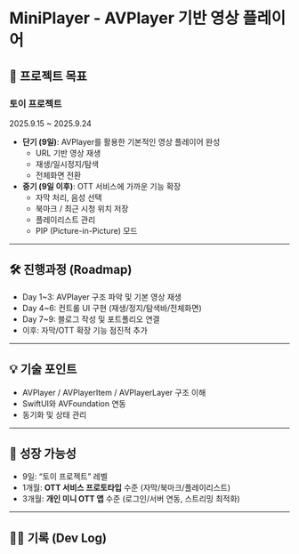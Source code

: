 # MiniPlayer - AVPlayer 기반 영상 플레이어

## 📌 프로젝트 목표
### 토이 프로젝트
2025.9.15 ~ 2025.9.24
- **단기 (9일)**: AVPlayer를 활용한 기본적인 영상 플레이어 완성
  - URL 기반 영상 재생
  - 재생/일시정지/탐색
  - 전체화면 전환
- **중기 (9일 이후)**: OTT 서비스에 가까운 기능 확장
  - 자막 처리, 음성 선택
  - 북마크 / 최근 시청 위치 저장
  - 플레이리스트 관리
  - PIP (Picture-in-Picture) 모드

---

## 🛠 진행과정 (Roadmap)
- Day 1~3: AVPlayer 구조 파악 및 기본 영상 재생
- Day 4~6: 컨트롤 UI 구현 (재생/정지/탐색바/전체화면)
- Day 7~9: 블로그 작성 및 포트폴리오 연결
- 이후: 자막/OTT 확장 기능 점진적 추가

---

## 💡 기술 포인트
- AVPlayer / AVPlayerItem / AVPlayerLayer 구조 이해
- SwiftUI와 AVFoundation 연동
- 동기화 및 상태 관리

---

## 🚀 성장 가능성
- 9일: “토이 프로젝트” 레벨
- 1개월: **OTT 서비스 프로토타입** 수준 (자막/북마크/플레이리스트)
- 3개월: **개인 미니 OTT 앱** 수준 (로그인/서버 연동, 스트리밍 최적화)

---

## 🧑‍💻 기록 (Dev Log)
